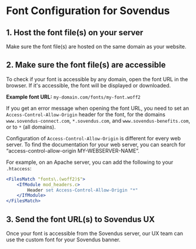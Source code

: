 # Font Configuration for Sovendus

## 1. Host the font file(s) on your server

Make sure the font file(s) are hosted on the same domain as your website.

## 2. Make sure the font file(s) are accessible

To check if your font is accessible by any domain, open the font URL in the browser. If it's accessible, the font will be displayed or downloaded.

**Example font URL:** `my-domain.com/fonts/my-font.woff2`

If you get an error message when opening the font URL, you need to set an `Access-Control-Allow-Origin` header for the font, for the domains `www.sovendus-connect.com`, `*.sovendus.com`, and `www.sovendus-benefits.com`, or to `*` (all domains).

Configuration of `Access-Control-Allow-Origin` is different for every web server. To find the documentation for your web server, you can search for “access-control-allow-origin MY-WEBSERVER-NAME”.

For example, on an Apache server, you can add the following to your `.htaccess`:

```apache
<FilesMatch "fonts\.(woff2)$">
    <IfModule mod_headers.c>
        Header set Access-Control-Allow-Origin "*"
    </IfModule>
</FilesMatch>
```


## 3. Send the font URL(s) to Sovendus UX

Once your font is accessible from the Sovendus server, our UX team can use the custom font for your Sovendus banner.